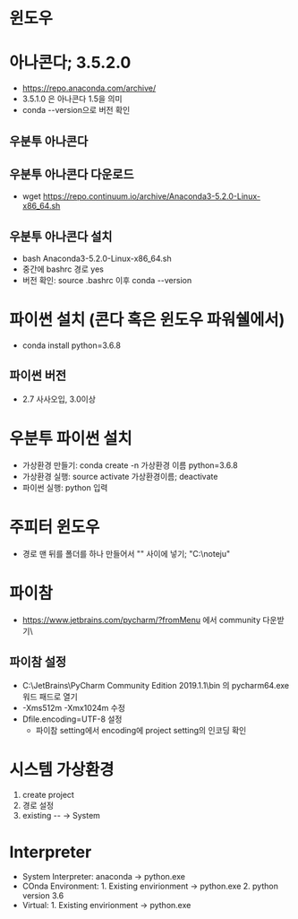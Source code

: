 # 윈도우

# 아나콘다; 3.5.2.0
- https://repo.anaconda.com/archive/
- 3.5.1.0 은 아나콘다 1.5을 의미
- conda --version으로 버전 확인

## 우분투 아나콘다
## 우분투 아나콘다 다운로드
- wget https://repo.continuum.io/archive/Anaconda3-5.2.0-Linux-x86_64.sh

## 우분투 아나콘다 설치
- bash Anaconda3-5.2.0-Linux-x86_64.sh
- 중간에 bashrc 경로 yes
- 버전 확인: source .bashrc  이후 conda --version

# 파이썬 설치 (콘다 혹은 윈도우 파워쉘에서)
- conda install python=3.6.8

## 파이썬 버전
- 2.7 사사오입, 3.0이상 

# 우분투 파이썬 설치
- 가상환경 만들기: conda create -n 가상환경 이름 python=3.6.8
- 가상환경 실행: source activate 가상환경이름; deactivate
- 파이썬 실행: python 입력

# 주피터 윈도우
- 경로 맨 뒤를 폴더를 하나 만들어서 "" 사이에 넣기; "C:\noteju"


# 파이참
- https://www.jetbrains.com/pycharm/?fromMenu 에서 community 다운받기\

## 파이참 설정
- C:\JetBrains\PyCharm Community Edition 2019.1.1\bin 의 pycharm64.exe 워드 패드로 열기
- -Xms512m  -Xmx1024m  수정
- Dfile.encoding=UTF-8 설정
  - 파이참 setting에서 encoding에 project setting의 인코딩 확인


# 시스템 가상환경
1. create project
2. 경로 설정
3. existing -- -> System

# Interpreter
* System Interpreter: anaconda -> python.exe
* COnda Environment: 1. Existing envirionment -> python.exe 2. python version 3.6
* Virtual: 1. Existing envirionment -> python.exe
